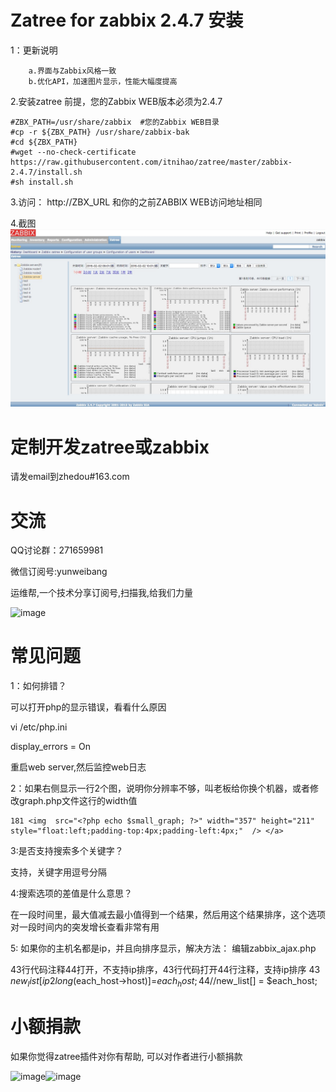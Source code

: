 
Zatree for zabbix 2.4.7 安装
==================================

1：更新说明
```
    a.界面与Zabbix风格一致
    b.优化API，加速图片显示，性能大幅度提高
```

2.安装zatree
前提，您的Zabbix WEB版本必须为2.4.7
```
#ZBX_PATH=/usr/share/zabbix  #您的Zabbix WEB目录
#cp -r ${ZBX_PATH} /usr/share/zabbix-bak
#cd ${ZBX_PATH}
#wget --no-check-certificate https://raw.githubusercontent.com/itnihao/zatree/master/zabbix-2.4.7/install.sh
#sh install.sh
```

3.访问：
http://ZBX_URL 和你的之前ZABBIX WEB访问地址相同

4.截图
![image](https://raw.githubusercontent.com/itnihao/zatree/master/zabbix-2.4.7/screenshots/ztree2.4.7.png)


定制开发zatree或zabbix
==================================

请发email到zhedou#163.com


交流
==================================

QQ讨论群：271659981

微信订阅号:yunweibang

运维帮,一个技术分享订阅号,扫描我,给我们力量

![image](https://raw.github.com/spide4k/zatree/master/zabbix-2.0.x/screenshots/yunweibang-weixin.jpg)


常见问题
==================================

1：如何排错？

可以打开php的显示错误，看看什么原因

vi /etc/php.ini

display_errors = On

重启web server,然后监控web日志

2：如果右侧显示一行2个图，说明你分辨率不够，叫老板给你换个机器，或者修改graph.php文件这行的width值

    181 <img  src="<?php echo $small_graph; ?>" width="357" height="211" style="float:left;padding-top:4px;padding-left:4px;"  /> </a>

3:是否支持搜索多个关键字？

支持，关键字用逗号分隔

4:搜索选项的差值是什么意思？

在一段时间里，最大值减去最小值得到一个结果，然后用这个结果排序，这个选项对一段时间内的突发增长查看非常有用

5: 如果你的主机名都是ip，并且向排序显示，解决方法： 编辑zabbix_ajax.php 

   43行代码注释44打开，不支持ip排序，43行代码打开44行注释，支持ip排序
          43  $new_list[ip2long($each_host->host)]=$each_host;
          44  //$new_list[] = $each_host;


小额捐款
==================================

如果你觉得zatree插件对你有帮助, 可以对作者进行小额捐款

![image](https://raw.github.com/spide4k/zatree/master/zabbix-2.0.x/screenshots/IMG_7649.JPG)![image](https://raw.github.com/spide4k/zatree/master/zabbix-2.0.x/screenshots/IMG_7650.JPG)

